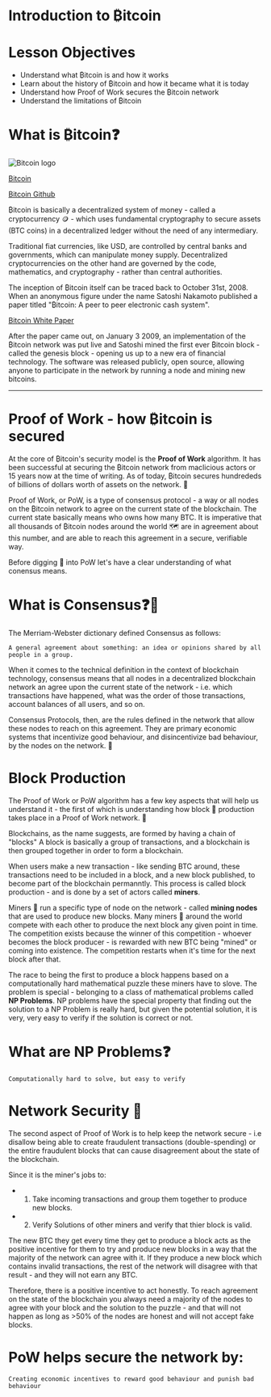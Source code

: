 # Introduction to ₿itcoin

# Lesson Objectives

- Understand what ₿itcoin is and how it works
- Learn about the history of ₿itcoin and how it became what it is today
- Understand how Proof of Work secures the ₿itcoin network
- Understand the limitations of ₿itcoin

# What is ₿itcoin❓

![Bitcoin logo](/assets/bitcoin.png)

[Bitcoin](https://bitcoin.org/en/)

[Bitcoin Github](https://github.com/bitcoin)

₿itcoin is basically a decentralized system of money - called a cryptocurrency 🪙 - which uses fundamental cryptography to secure assets (BTC coins) in a decentralized ledger without the need of any intermediary.

Traditional fiat currencies, like USD, are controlled by central banks and governments, which can manipulate money supply. Decentralized cryptocurrencies on the other hand are governed by the code, mathematics, and cryptography - rather than central authorities.

The inception of ₿itcoin itself can be traced back to October 31st, 2008. When an anonymous figure under the name Satoshi Nakamoto published a paper titled "₿itcoin: A peer to peer electronic cash system".

[Bitcoin White Paper](https://bitcoin.org/bitcoin.pdf)

After the paper came out, on January 3 2009, an implementation of the ₿itcoin network was put live and Satoshi mined the first ever ₿itcoin block - called the genesis block - opening us up to a new era of financial technology. The software was released publicly, open source, allowing anyone to participate in the network by running a node and mining new bitcoins. 

---
# Proof of Work - how ₿itcoin is secured

At the core of ₿itcoin's security model is the **Proof of Work** algorithm. It has been successful at securing the ₿itcoin network from maclicious actors or 15 years now at the time of writing. As of today, ₿itcoin secures hundrededs of billions of dollars worth of assets on the network. 🛜

Proof of Work, or PoW, is a type of consensus protocol - a way or all nodes on the ₿itcoin network to agree on the current state of the blockchain. The current state basically means who owns how many BTC. It is imperative that all thousands of ₿itcoin nodes around the world 🗺️ are in agreement about this number, and are able to reach this agreement in a secure, verifiable way. 

Before digging 🪏 into PoW let's have a clear understanding of what conensus means.

# What is Consensus❓🤔

The Merriam-Webster dictionary defined Consensus as follows:

    A general agreement about something: an idea or opinions shared by all people in a group.

When it comes to the technical definition in the context of blockchain technology, consensus means that all nodes in a decentralized blockchain network an agree upon the current state of the network - i.e. which transactions have happened, what was the order of those transactions, account balances of all users, and so on.

Consensus Protocols, then, are the rules defined in the network that allow these nodes to reach on this agreement. They are primary economic systems that incentivize good behaviour, and disincentivize bad behaviour, by the nodes on the network. 🛜

# Block Production

The Proof of Work or PoW algorithm has a few key aspects that will help us understand it - the first of which is understanding how block 🧱 production takes place in a Proof of Work network. 🛜

Blockchains, as the name suggests, are formed by having a chain of "blocks" A block is basically a group of transactions, and a blockchain is then grouped together in order to form a blockchain.

When users make a new transaction - like sending BTC around, these transactions need to be included in a block, and a new block published, to become part of the blockchain permanntly. This process is called block production - and is done by a set of actors called **miners**.

Miners 🪏 run a specific type of node on the network - called **mining nodes** that are used to produce new blocks. Many miners 🪏 around the world compete with each other to produce the next block any given point in time. The competition exists because the winner of this competition - whoever becomes the block producer - is rewarded with new BTC being "mined" or coming into existence. The competition restarts when it's time for the next block after that. 

The race to being the first to produce a block happens based on a computationally hard mathematical puzzle these miners have to slove. The problem is special - belonging to a class of mathematical problems called **NP Problems**. NP problems have the special property that finding out the solution to a NP Problem is really hard, but given the potential solution, it is very, very easy to verify if the solution is correct or not.

# What are NP Problems❓

    Computationally hard to solve, but easy to verify

# Network Security 🛜

The second aspect of Proof of Work is to help keep the network secure - i.e disallow being able to create fraudulent transactions (double-spending) or the entire fraudulent blocks that can cause disagreement about the state of the blockchain.

Since it is the miner's jobs to:
- 1. Take incoming transactions and group them together to produce new blocks.
- 2. Verify Solutions of other miners and verify that thier block is valid.

The new BTC they get every time they get to produce a block acts as the positive incentive for them to try and produce new blocks in a way that the majority of the network can agree with it. If they produce a new block which contains invalid transactions, the rest of the network will disagree with that result - and they will not earn any BTC. 

Therefore, there is a positive incentive to act honestly. To reach agreement on the state of the blockchain you always need a majority of the nodes to agree with your block and the solution to the puzzle - and that will not happen as long as >50% of the nodes are honest and will not accept fake blocks.

# PoW helps secure the network by:

    Creating economic incentives to reward good behaviour and punish bad behaviour

